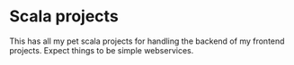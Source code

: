 #	Scala projects

This has all my pet scala projects for handling the backend of my frontend projects. Expect things to be simple webservices.
